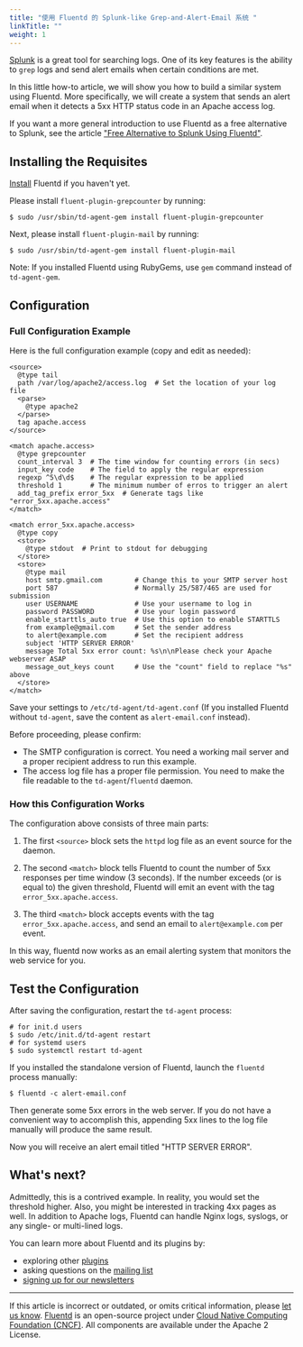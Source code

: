 ```yaml
---
title: "使用 Fluentd 的 Splunk-like Grep-and-Alert-Email 系统 "
linkTitle: ""
weight: 1
---
```


[Splunk](http://www.splunk.com/) is a great tool for searching logs. One
of its key features is the ability to `grep` logs and send alert emails
when certain conditions are met.

In this little how-to article, we will show you how to build a similar
system using Fluentd. More specifically, we will create a system that
sends an alert email when it detects a 5xx HTTP status code in an Apache
access log.

If you want a more general introduction to use Fluentd as a free
alternative to Splunk, see the article
["Free Alternative to Splunk Using Fluentd"](/guides/free-alternative-to-splunk-by-fluentd.md).

## Installing the Requisites

[Install](/overview/installation.md) Fluentd if you haven't yet.

Please install `fluent-plugin-grepcounter` by running:

```
$ sudo /usr/sbin/td-agent-gem install fluent-plugin-grepcounter
```

Next, please install `fluent-plugin-mail` by running:

```
$ sudo /usr/sbin/td-agent-gem install fluent-plugin-mail
```

Note: If you installed Fluentd using RubyGems, use `gem` command
instead of `td-agent-gem`.

## Configuration

### Full Configuration Example

Here is the full configuration example (copy and edit as needed):

```
<source>
  @type tail
  path /var/log/apache2/access.log  # Set the location of your log file
  <parse>
    @type apache2
  </parse>
  tag apache.access
</source>

<match apache.access>
  @type grepcounter
  count_interval 3  # The time window for counting errors (in secs)
  input_key code    # The field to apply the regular expression
  regexp ^5\d\d$    # The regular expression to be applied
  threshold 1       # The minimum number of erros to trigger an alert
  add_tag_prefix error_5xx  # Generate tags like "error_5xx.apache.access"
</match>

<match error_5xx.apache.access>
  @type copy
  <store>
    @type stdout  # Print to stdout for debugging
  </store>
  <store>
    @type mail
    host smtp.gmail.com        # Change this to your SMTP server host
    port 587                   # Normally 25/587/465 are used for submission
    user USERNAME              # Use your username to log in
    password PASSWORD          # Use your login password
    enable_starttls_auto true  # Use this option to enable STARTTLS
    from example@gmail.com     # Set the sender address
    to alert@example.com       # Set the recipient address
    subject 'HTTP SERVER ERROR'
    message Total 5xx error count: %s\n\nPlease check your Apache webserver ASAP
    message_out_keys count     # Use the "count" field to replace "%s" above
  </store>
</match>
```

Save your settings to `/etc/td-agent/td-agent.conf` (If you installed
Fluentd without `td-agent`, save the content as `alert-email.conf` instead).

Before proceeding, please confirm:

- The SMTP configuration is correct. You need a working mail server
  and a proper recipient address to run this example.
- The access log file has a proper file permission. You need to make
  the file readable to the `td-agent`/`fluentd` daemon.

### How this Configuration Works

The configuration above consists of three main parts:

1.  The first `<source>` block sets the `httpd` log file as an event
    source for the daemon.

2.  The second `<match>` block tells Fluentd to count the number of 5xx
    responses per time window (3 seconds). If the number exceeds (or is
    equal to) the given threshold, Fluentd will emit an event with the
    tag `error_5xx.apache.access`.

3.  The third `<match>` block accepts events with the tag
    `error_5xx.apache.access`, and send an email to `alert@example.com`
    per event.

In this way, fluentd now works as an email alerting system that monitors
the web service for you.

## Test the Configuration

After saving the configuration, restart the `td-agent` process:

```
# for init.d users
$ sudo /etc/init.d/td-agent restart
# for systemd users
$ sudo systemctl restart td-agent
```

If you installed the standalone version of Fluentd, launch the `fluentd`
process manually:

```
$ fluentd -c alert-email.conf
```

Then generate some 5xx errors in the web server. If you do not have a
convenient way to accomplish this, appending 5xx lines to the log file
manually will produce the same result.

Now you will receive an alert email titled "HTTP SERVER ERROR".

## What's next?

Admittedly, this is a contrived example. In reality, you would set the
threshold higher. Also, you might be interested in tracking 4xx pages as
well. In addition to Apache logs, Fluentd can handle Nginx logs,
syslogs, or any single- or multi-lined logs.

You can learn more about Fluentd and its plugins by:

- exploring other [plugins](http://fluentd.org/plugin/)
- asking questions on the [mailing
  list](https://groups.google.com/forum/#!forum/fluentd)
- [signing up for our newsletters](https://www.fluentd.org/newsletter)

---

If this article is incorrect or outdated, or omits critical information, please [let us know](https://github.com/fluent/fluentd-docs-gitbook/issues?state=open).
[Fluentd](http://www.fluentd.org/) is an open-source project under [Cloud Native Computing Foundation (CNCF)](https://cncf.io/). All components are available under the Apache 2 License.
